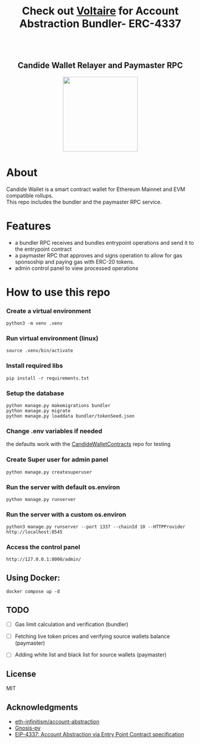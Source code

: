 <!-- PROJECT LOGO -->

<div align="center">
  <h1 align="center">Check out <a href='https://github.com/candidelabs/voltaire'>Voltaire</a> for Account Abstraction Bundler- ERC-4337</h1>
</div>
<br/><br/>
<div align="center">
  <h2 align="center">Candide Wallet Relayer and Paymaster RPC</h2>
</div>

<div align="center">
<img src="https://user-images.githubusercontent.com/7014833/203773780-04a0c8c0-93a6-43a4-bb75-570cb951dfa0.png" height =200>
</div>

# About

Candide Wallet is a smart contract wallet for Ethereum Mainnet and EVM compatible rollups.<br/>
This repo includes the bundler and the paymaster RPC service.

# Features
- a bundler RPC receives and bundles entrypoint operations and send it to the entrypoint contract 
- a paymaster RPC that approves and signs operation to allow for gas sponsoship and paying gas with ERC-20 tokens.
- admin control panel to view processed operations

# How to use this repo

### Create a virtual environment
```
python3 -m venv .venv
```

### Run virtual environment (linux)
```
source .venv/bin/activate
```

### Install required libs
```
pip install -r requirements.txt
```

### Setup the database
```
python manage.py makemigrations bundler
python manage.py migrate
python manage.py loaddata bundler/tokenSeed.json
```

### Change .env variables if needed 
the defaults work with the <a href='https://github.com/candidelabs/CandideWalletContracts'>CandideWalletContracts</a> repo for testing


### Create Super user for admin panel
```
python manage.py createsuperuser
```

### Run the server with default os.environ
```
python manage.py runserver
```

### Run the server with a custom os.environ
```
python3 manage.py runserver --port 1337 --chainId 10 --HTTPProvider http://localhost:8545
```

### Access the control panel
```
http://127.0.0.1:8000/admin/
```

## Using Docker:
```
docker compose up -d
```

## TODO
- [ ] Gas limit calculation and verification (bundler)
- [ ] Fetching live token prices and verifying source wallets balance (paymaster)
- [ ] Adding white list and black list for source wallets (paymaster)


<!-- LICENSE -->
## License

MIT

<!-- ACKNOWLEDGMENTS -->
## Acknowledgments
* <a href='https://github.com/eth-infinitism/account-abstraction'>eth-infinitism/account-abstraction</a>
* <a href='https://github.com/safe-global/safe-eth-py'>Gnosis-py</a>
* <a href='https://eips.ethereum.org/EIPS/eip-4337'>EIP-4337: Account Abstraction via Entry Point Contract specification </a>
